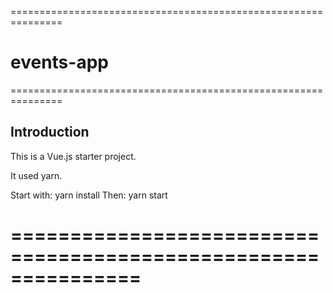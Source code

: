===============================================================
# events-app
===============================================================

<h2>Introduction</h2>

This is a Vue.js starter project.

It used yarn.

Start with:
    yarn install
Then:
    yarn start

===============================================================
=======================
